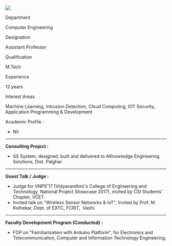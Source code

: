 [![](/sites/default/files/styles/faculty_images/public/2019-12/selvin.png?itok=jW-vCiPo)](/sites/default/files/2019-12/selvin.png)

Department

Computer Engineering

Designation

Assistant Professor

Qualification

M.Tech

Experience

12 years

Interest Areas

Machine Learning, Intrusion Detection, Cloud Computing, IOT Security, Application Programming & Development

Academic Profile :

* Nil

---

**Consulting Project :**

* SS System, designed, built and delivered to AKnowledge Engineering Solutions, Dist. Palghar.

---

**Guest Talk / Judge :**

* Judge for VNPS'17 (Vidyavardhini's College of Engineering and Technology, National Project Showcase 2017), invited by CSI Students' Chapter, VCET.
* Invited talk on "Wireless Sensor Networks & IoT", invited by Prof. M. Kolhekar, Dept. of EXTC, FCRIT,  Vashi.

---

**Faculty Development Program (Conducted) :**

* FDP on "Familiarization with Arduino Platform", for Electronics and Telecommunication, Computer and Information Technology Engineering.